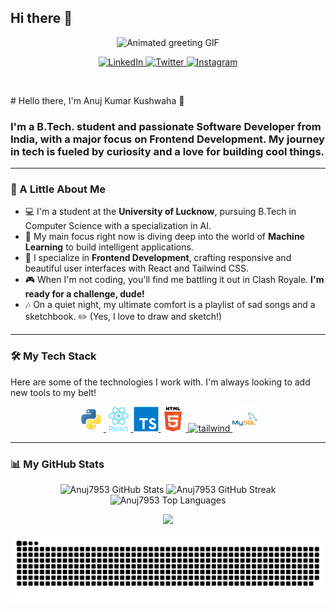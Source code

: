 ## Hi there 👋

<div align="center">
  <img src="https://valuable-sapphire-bzciy9brdj.edgeone.app/large%20hello.jpg" width="750" height="450" alt="Animated greeting GIF"/>
</div>
<p align="center">
    <a href="https://www.linkedin.com/in/anuj-kumar-kushwaha-57646125" target="_blank" rel="noreferrer">
        <img src="https://img.shields.io/badge/LinkedIn-0077B5?style=for-the-badge&logo=linkedin&logoColor=white" alt="LinkedIn"/>
    </a>
    <a href="https://x.com/AK226768743" target="_blank" rel="noreferrer">
        <img src="https://img.shields.io/badge/Twitter-1DA1F2?style=for-the-badge&logo=twitter&logoColor=white" alt="Twitter"/>
    </a>
    <a href="https://www.instagram.com/__anuj7953" target="_blank" rel="noreferrer">
        <img src="https://img.shields.io/badge/Instagram-E4405F?style=for-the-badge&logo=instagram&logoColor=white" alt="Instagram"/>
    </a>
  <p align="center"><img src="https://komarev.com/ghpvc/?username=Anuj7953&style=flat-square&color=blue" alt=""/></p>
</p>
# Hello there, I'm Anuj Kumar Kushwaha 👋

### I'm a B.Tech. student and passionate Software Developer from India, with a major focus on Frontend Development. My journey in tech is fueled by curiosity and a love for building cool things.

---

### 🚀 A Little About Me

-   💻 I'm a student at the **University of Lucknow**, pursuing B.Tech in Computer Science with a specialization in AI.
-   🌱 My main focus right now is diving deep into the world of **Machine Learning** to build intelligent applications.
-   🎨 I specialize in **Frontend Development**, crafting responsive and beautiful user interfaces with React and Tailwind CSS.
-   🎮 When I'm not coding, you'll find me battling it out in Clash Royale. **I'm ready for a challenge, dude!**
-   🎶 On a quiet night, my ultimate comfort is a playlist of sad songs and a sketchbook. ✏️ (Yes, I love to draw and sketch!)

---

### 🛠️ My Tech Stack

Here are some of the technologies I work with. I'm always looking to add new tools to my belt!

<p align="center">
    <a href="https://www.python.org" target="_blank" rel="noreferrer"> <img src="https://raw.githubusercontent.com/devicons/devicon/master/icons/python/python-original.svg" alt="python" width="40" height="40"/> </a>
    <a href="https://reactjs.org/" target="_blank" rel="noreferrer"> <img src="https://raw.githubusercontent.com/devicons/devicon/master/icons/react/react-original-wordmark.svg" alt="react" width="40" height="40"/> </a>
    <a href="https://www.typescriptlang.org/" target="_blank" rel="noreferrer"> <img src="https://raw.githubusercontent.com/devicons/devicon/master/icons/typescript/typescript-original.svg" alt="typescript" width="40" height="40"/> </a>
    <a href="https://www.w3.org/html/" target="_blank" rel="noreferrer"> <img src="https://raw.githubusercontent.com/devicons/devicon/master/icons/html5/html5-original-wordmark.svg" alt="html5" width="40" height="40"/> </a>
    <a href="https://tailwindcss.com/" target="_blank" rel="noreferrer"> <img src="https://www.vectorlogo.zone/logos/tailwindcss/tailwindcss-icon.svg" alt="tailwind" width="40" height="40"/> </a>
    <a href="https://www.mysql.com/" target="_blank" rel="noreferrer"> <img src="https://raw.githubusercontent.com/devicons/devicon/master/icons/mysql/mysql-original-wordmark.svg" alt="mysql" width="40" height="40"/> </a>
</p>

---

### 📊 My GitHub Stats

<p align="center">
    <img src="https://github-readme-stats.vercel.app/api?username=Anuj7953&show_icons=true&locale=en&theme=tokyonight&hide_rank=true" alt="Anuj7953 GitHub Stats"/>
    <img src="https://github-readme-streak-stats.herokuapp.com/?user=Anuj7953&theme=tokyonight" alt="Anuj7953 GitHub Streak"/>
    <img src="https://github-readme-stats.vercel.app/api/top-langs/?username=Anuj7953&layout=compact&locale=en&theme=tokyonight" alt="Anuj7953 Top Languages"/>
</p>
<p align="center">
  <img src="https://github-profile-trophy.vercel.app/?username=Anuj7953&theme=dracula&column=7&margin-w=5&margin-h=5" />
</p>

<p align="center">
  <img src="https://raw.githubusercontent.com/Platane/snk/output/github-contribution-grid-snake.svg" alt="snake animation" />
</p>


